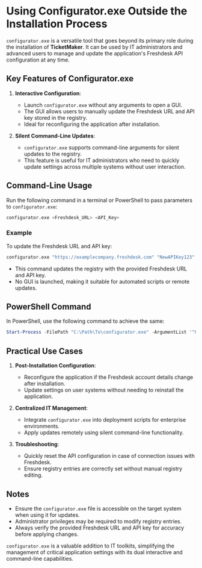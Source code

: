 # Using Configurator.exe Outside the Installation Process

`configurator.exe` is a versatile tool that goes beyond its primary role during the installation of **TicketMaker**. It can be used by IT administrators and advanced users to manage and update the application's Freshdesk API configuration at any time.

## Key Features of Configurator.exe
1. **Interactive Configuration**:
   - Launch `configurator.exe` without any arguments to open a GUI.
   - The GUI allows users to manually update the Freshdesk URL and API key stored in the registry.
   - Ideal for reconfiguring the application after installation.

2. **Silent Command-Line Updates**:
   - `configurator.exe` supports command-line arguments for silent updates to the registry.
   - This feature is useful for IT administrators who need to quickly update settings across multiple systems without user interaction.

## Command-Line Usage
Run the following command in a terminal or PowerShell to pass parameters to `configurator.exe`:

```bash
configurator.exe <Freshdesk_URL> <API_Key>
```

### Example
To update the Freshdesk URL and API key:
```bash
configurator.exe "https://examplecompany.freshdesk.com" "NewAPIKey123"
```
- This command updates the registry with the provided Freshdesk URL and API key.
- No GUI is launched, making it suitable for automated scripts or remote updates.

## PowerShell Command
In PowerShell, use the following command to achieve the same:
```powershell
Start-Process -FilePath "C:\Path\To\configurator.exe" -ArgumentList '"https://examplecompany.freshdesk.com" "NewAPIKey123"' -Wait
```

## Practical Use Cases
1. **Post-Installation Configuration**:
   - Reconfigure the application if the Freshdesk account details change after installation.
   - Update settings on user systems without needing to reinstall the application.

2. **Centralized IT Management**:
   - Integrate `configurator.exe` into deployment scripts for enterprise environments.
   - Apply updates remotely using silent command-line functionality.

3. **Troubleshooting**:
   - Quickly reset the API configuration in case of connection issues with Freshdesk.
   - Ensure registry entries are correctly set without manual registry editing.

## Notes
- Ensure the `configurator.exe` file is accessible on the target system when using it for updates.
- Administrator privileges may be required to modify registry entries.
- Always verify the provided Freshdesk URL and API key for accuracy before applying changes.

`configurator.exe` is a valuable addition to IT toolkits, simplifying the management of critical application settings with its dual interactive and command-line capabilities.

